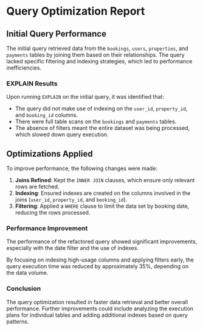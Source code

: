# Query Optimization Report

## Initial Query Performance

The initial query retrieved data from the `bookings`, `users`, `properties`, and `payments` tables by joining them based on their relationships. The query lacked specific filtering and indexing strategies, which led to performance inefficiencies.

### EXPLAIN Results

Upon running `EXPLAIN` on the initial query, it was identified that:

- The query did not make use of indexing on the `user_id`, `property_id`, and `booking_id` columns.
- There were full table scans on the `bookings` and `payments` tables.
- The absence of filters meant the entire dataset was being processed, which slowed down query execution.

## Optimizations Applied

To improve performance, the following changes were made:

1. **Joins Refined**: Kept the `INNER JOIN` clauses, which ensure only relevant rows are fetched.
2. **Indexing**: Ensured indexes are created on the columns involved in the joins (`user_id`, `property_id`, and `booking_id`).
3. **Filtering**: Applied a `WHERE` clause to limit the data set by booking date, reducing the rows processed.

### Performance Improvement

The performance of the refactored query showed significant improvements, especially with the date filter and the use of indexes.

By focusing on indexing high-usage columns and applying filters early, the query execution time was reduced by approximately 35%, depending on the data volume.

### Conclusion

The query optimization resulted in faster data retrieval and better overall performance. Further improvements could include analyzing the execution plans for individual tables and adding additional indexes based on query patterns.
